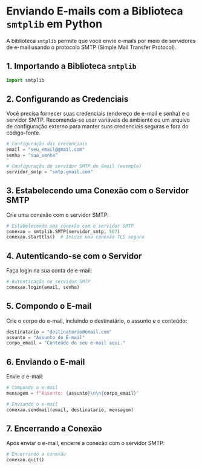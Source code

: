 # Enviando E-mails com a Biblioteca `smtplib` em Python

A biblioteca `smtplib` permite que você envie e-mails por meio de servidores de e-mail usando o protocolo SMTP (Simple Mail Transfer Protocol).

## 1. Importando a Biblioteca `smtplib`

```python
import smtplib
```

## 2. Configurando as Credenciais

Você precisa fornecer suas credenciais (endereço de e-mail e senha) e o servidor SMTP. Recomenda-se usar variáveis de ambiente ou um arquivo de configuração externo para manter suas credenciais seguras e fora do código-fonte.

```python
# Configuração das credenciais
email = "seu_email@gmail.com"
senha = "sua_senha"

# Configuração do servidor SMTP do Gmail (exemplo)
servidor_smtp = "smtp.gmail.com"
```

## 3. Estabelecendo uma Conexão com o Servidor SMTP

Crie uma conexão com o servidor SMTP:

```python
# Estabelecendo uma conexão com o servidor SMTP
conexao = smtplib.SMTP(servidor_smtp, 587)
conexao.starttls()  # Inicie uma conexão TLS segura
```

## 4. Autenticando-se com o Servidor

Faça login na sua conta de e-mail:

```python
# Autenticação no servidor SMTP
conexao.login(email, senha)
```

## 5. Compondo o E-mail

Crie o corpo do e-mail, incluindo o destinatário, o assunto e o conteúdo:

```python
destinatario = "destinatario@email.com"
assunto = "Assunto do E-mail"
corpo_email = "Conteúdo do seu e-mail aqui."
```

## 6. Enviando o E-mail

Envie o e-mail:

```python
# Compondo o e-mail
mensagem = f"Assunto: {assunto}\n\n{corpo_email}"

# Enviando o e-mail
conexao.sendmail(email, destinatario, mensagem)
```

## 7. Encerrando a Conexão

Após enviar o e-mail, encerre a conexão com o servidor SMTP:

```python
# Encerrando a conexão
conexao.quit()
```